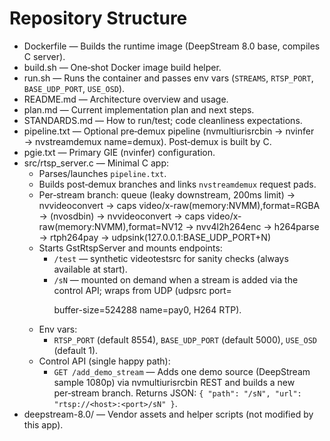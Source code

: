 # Repository Structure

- Dockerfile — Builds the runtime image (DeepStream 8.0 base, compiles C server).
- build.sh — One‑shot Docker image build helper.
- run.sh — Runs the container and passes env vars (`STREAMS`, `RTSP_PORT`, `BASE_UDP_PORT`, `USE_OSD`).
- README.md — Architecture overview and usage.
- plan.md — Current implementation plan and next steps.
- STANDARDS.md — How to run/test; code cleanliness expectations.
- pipeline.txt — Optional pre‑demux pipeline (nvmultiurisrcbin → nvinfer → nvstreamdemux name=demux). Post‑demux is built by C.
- pgie.txt — Primary GIE (nvinfer) configuration.
- src/rtsp_server.c — Minimal C app:
  - Parses/launches `pipeline.txt`.
  - Builds post‑demux branches and links `nvstreamdemux` request pads.
  - Per‑stream branch: queue (leaky downstream, 200ms limit) → nvvideoconvert → caps video/x-raw(memory:NVMM),format=RGBA → (nvosdbin) → nvvideoconvert → caps video/x-raw(memory:NVMM),format=NV12 → nvv4l2h264enc → h264parse → rtph264pay → udpsink(127.0.0.1:BASE_UDP_PORT+N)
  - Starts GstRtspServer and mounts endpoints:
    - `/test` — synthetic videotestsrc for sanity checks (always available at start).
    - `/sN` — mounted on demand when a stream is added via the control API; wraps from UDP (udpsrc port=<p> buffer-size=524288 name=pay0, H264 RTP).
  - Env vars:
    - `RTSP_PORT` (default 8554), `BASE_UDP_PORT` (default 5000), `USE_OSD` (default 1).
  - Control API (single happy path):
    - `GET /add_demo_stream` — Adds one demo source (DeepStream sample 1080p) via nvmultiurisrcbin REST and builds a new per‑stream branch. Returns JSON: `{ "path": "/sN", "url": "rtsp://<host>:<port>/sN" }`.
- deepstream-8.0/ — Vendor assets and helper scripts (not modified by this app).
